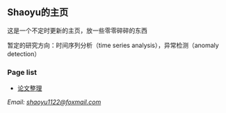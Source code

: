 ## Shaoyu的主页

这是一个不定时更新的主页，放一些零零碎碎的东西

暂定的研究方向：时间序列分析（time series analysis），异常检测（anomaly detection）

### Page list
+ [论文整理](shaoyu.github.io/paperlist.html)

*Email: shaoyu1122@foxmail.com*
